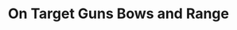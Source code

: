 ---
title: "On Target Guns Bows and Range"
url: /grove/on-target-guns-bows-and-range/
shop: sports
---